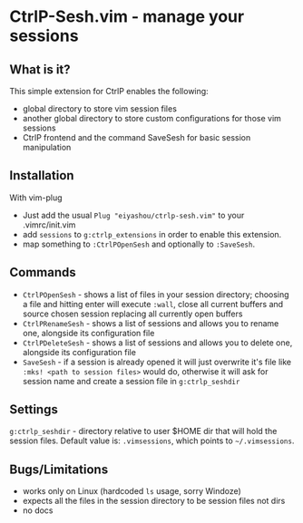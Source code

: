 CtrlP-Sesh.vim - manage your sessions
====================================

What is it?
-----------

This simple extension for CtrlP enables the following:
* global directory to store vim session files
* another global directory to store custom configurations for those vim sessions
* CtrlP frontend and the command SaveSesh for basic session manipulation

Installation
------------

With vim-plug
* Just add the usual `Plug "eiyashou/ctrlp-sesh.vim"` to your .vimrc/init.vim
* add `sessions` to `g:ctrlp_extensions` in order to enable this extension.
* map something to `:CtrlPOpenSesh` and optionally to `:SaveSesh`.

Commands
--------

* `CtrlPOpenSesh` - shows a list of files in your session directory; choosing a file and hitting enter will execute `:wall`, close all current buffers and source chosen session replacing all currently open buffers
* `CtrlPRenameSesh` - shows a list of sessions and allows you to rename one, alongside its configuration file
* `CtrlPDeleteSesh` - shows a list of sessions and allows you to delete one, alongside its configuration file
* `SaveSesh` - if a session is already opened it will just overwrite it's file like `:mks! <path to session files>` would do, otherwise it will ask for session name and create a session file in `g:ctrlp_seshdir`

Settings
--------

`g:ctrlp_seshdir` - directory relative to user $HOME dir that will hold the session files. Default value is: `.vimsessions`, which points to `~/.vimsessions`.


Bugs/Limitations
----------------

* works only on Linux (hardcoded `ls` usage, sorry Windoze)
* expects all the files in the session directory to be session files not dirs
* no docs
